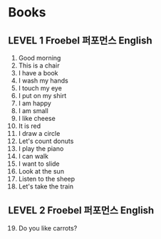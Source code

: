 # Books
## LEVEL 1 Froebel 퍼포먼스 English
1. Good morning
2. This is a chair
3. I have a book
4. I wash my hands
5. I touch my eye
6. I put on my shirt
7. I am happy
8. I am small
9. I like cheese
10. It is red
11. I draw a circle
12. Let's count donuts
13. I play the piano
14. I can walk
15. I want to slide
16. Look at the sun
17. Listen to the sheep
18. Let's take the train

## LEVEL 2 Froebel 퍼포먼스 English
19. Do you like carrots?
